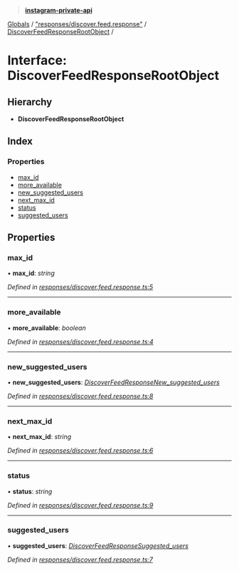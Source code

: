 > **[instagram-private-api](../README.md)**

[Globals](../README.md) / ["responses/discover.feed.response"](../modules/_responses_discover_feed_response_.md) / [DiscoverFeedResponseRootObject](_responses_discover_feed_response_.discoverfeedresponserootobject.md) /

# Interface: DiscoverFeedResponseRootObject

## Hierarchy

* **DiscoverFeedResponseRootObject**

## Index

### Properties

* [max_id](_responses_discover_feed_response_.discoverfeedresponserootobject.md#max_id)
* [more_available](_responses_discover_feed_response_.discoverfeedresponserootobject.md#more_available)
* [new_suggested_users](_responses_discover_feed_response_.discoverfeedresponserootobject.md#new_suggested_users)
* [next_max_id](_responses_discover_feed_response_.discoverfeedresponserootobject.md#next_max_id)
* [status](_responses_discover_feed_response_.discoverfeedresponserootobject.md#status)
* [suggested_users](_responses_discover_feed_response_.discoverfeedresponserootobject.md#suggested_users)

## Properties

###  max_id

• **max_id**: *string*

*Defined in [responses/discover.feed.response.ts:5](https://github.com/dilame/instagram-private-api/blob/e9c516c/src/responses/discover.feed.response.ts#L5)*

___

###  more_available

• **more_available**: *boolean*

*Defined in [responses/discover.feed.response.ts:4](https://github.com/dilame/instagram-private-api/blob/e9c516c/src/responses/discover.feed.response.ts#L4)*

___

###  new_suggested_users

• **new_suggested_users**: *[DiscoverFeedResponseNew_suggested_users](_responses_discover_feed_response_.discoverfeedresponsenew_suggested_users.md)*

*Defined in [responses/discover.feed.response.ts:8](https://github.com/dilame/instagram-private-api/blob/e9c516c/src/responses/discover.feed.response.ts#L8)*

___

###  next_max_id

• **next_max_id**: *string*

*Defined in [responses/discover.feed.response.ts:6](https://github.com/dilame/instagram-private-api/blob/e9c516c/src/responses/discover.feed.response.ts#L6)*

___

###  status

• **status**: *string*

*Defined in [responses/discover.feed.response.ts:9](https://github.com/dilame/instagram-private-api/blob/e9c516c/src/responses/discover.feed.response.ts#L9)*

___

###  suggested_users

• **suggested_users**: *[DiscoverFeedResponseSuggested_users](_responses_discover_feed_response_.discoverfeedresponsesuggested_users.md)*

*Defined in [responses/discover.feed.response.ts:7](https://github.com/dilame/instagram-private-api/blob/e9c516c/src/responses/discover.feed.response.ts#L7)*